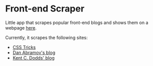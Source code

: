 # Front-end Scraper

Little app that scrapes popular front-end blogs and shows them on a webpage [here](https://front-end-scraper.sajadtorkamani.com/).

Currently, it scrapes the following sites:

- [CSS Tricks](https://css-tricks.com/tag/javascript/)
- [Dan Abramov's blog](https://overreacted.io/)
- [Kent C. Dodds' blog](https://kentcdodds.com/blog)
